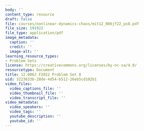 ```yaml
---
body: ''
content_type: resource
draft: false
file: courses/nonlinear-dynamics-chaos/mit12_006jf22_ps8.pdf
file_size: 191922
file_type: application/pdf
image_metadata:
  caption: ''
  credit: ''
  image-alt: ''
learning_resource_types:
- Problem Sets
license: https://creativecommons.org/licenses/by-nc-sa/4.0/
resourcetype: Document
title: 12.006J F2022 Problem Set 8
uid: 3223633b-28de-4d54-b512-26eb5cd102b1
video_files:
  video_captions_file: ''
  video_thumbnail_file: ''
  video_transcript_file: ''
video_metadata:
  video_speakers: ''
  video_tags: ''
  youtube_description: ''
  youtube_id: ''
---
```

